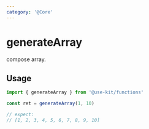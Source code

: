 ```yaml
---
category: '@Core'
---
```


# generateArray

compose array.

## Usage

```ts
import { generateArray } from '@use-kit/functions'

const ret = generateArray(1, 10)

// expect:
// [1, 2, 3, 4, 5, 6, 7, 8, 9, 10]
```

